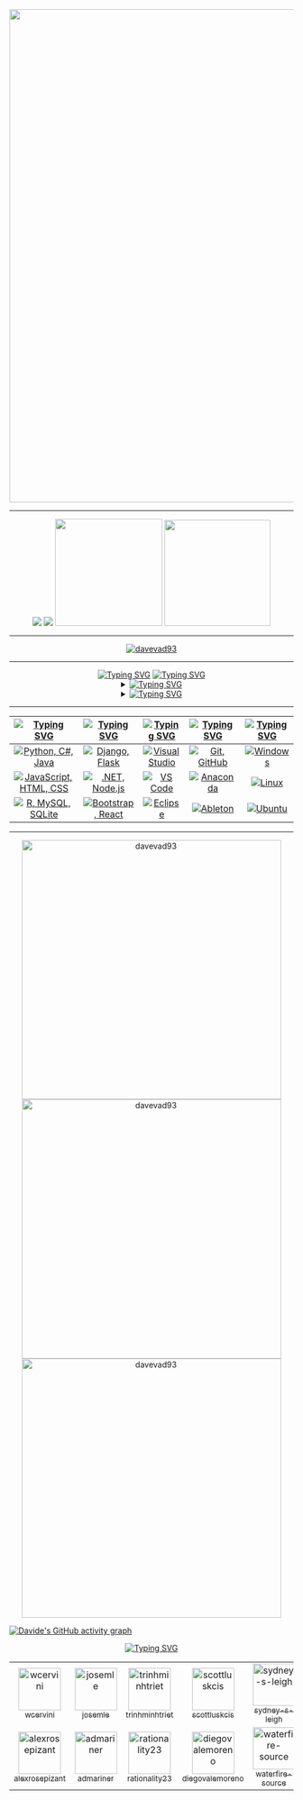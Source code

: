 <div align="center">
  <img src="assets/davevad93.gif" width=875>
  <hr>
  <a href="https://github.com/davevad93"><img src="https://komarev.com/ghpvc/?username=davevad93&color=brightgreen&style=for-the-badge"/><a/>
  <a href="./LICENSE"><img src="https://img.shields.io/github/license/davevad93/davevad93?style=for-the-badge&color=brightgreen"/></a>
  <a href=README.it.md><img src="assets/it.svg" width=190></a>
  <a href=README.es.md><img src="assets/es.svg" width=188></a>
  <hr>
  <p align="center"><a href="https://github.com/ryo-ma/github-profile-trophy"><img src="https://github-profile-trophy-davevad93s-projects.vercel.app/?username=davevad93&theme=matrix&rank=-B&column=-1" alt="davevad93"/></a></p>
</div>  

<hr>

<div align="center">
      <a href="https://git.io/typing-svg"><img src="https://readme-typing-svg.herokuapp.com?font=Fira+Code&size=28&duration=7000&pause=1000&color=00FF2B&center=true&vCenter=true&repeat=false&random=false&width=1000&lines=About+me%3A" alt="Typing SVG"/></a>
      <a href="https://git.io/typing-svg"><img src="https://readme-typing-svg.herokuapp.com?font=Fira+Code&size=15&pause=1000&color=00FF2B&center=true&vCenter=true&multiline=true&repeat=false&random=false&width=950&height=75&lines=Former+DJ,+now+fullstack+developer.+Huge+heavy+metal+and+all+pre-2000s+music+fan,+history+nerd.;“Those+who+cannot+remember+the+past+are+condemned+to+repeat+it”." alt="Typing SVG" /></a>

  <details>
    <summary><a href="https://git.io/typing-svg"><img src="https://readme-typing-svg.demolab.com?font=Fira+Code&pause=1000&color=00FF2B&center=true&vCenter=true&multiline=true&repeat=false&random=false&width=850&lines=Top+Repositories:" alt="Typing SVG" /></a></summary>
    
  <!--START_SECTION:top_repos-->
| 📁 Repository | ⭐ Stars | 🔱 Forks |
| --- | --- | --- |
| [davevad93](https://github.com/davevad93/davevad93) | 52 | 28 |
| [rest-countries-django-app](https://github.com/davevad93/rest-countries-django-app) | 18 | 7 |
| [pass-gen](https://github.com/davevad93/pass-gen) | 14 | 9 |
| [drawdb](https://github.com/davevad93/drawdb) | 10 | 0 |
| [20_21_UT2-Actividades-3](https://github.com/davevad93/20_21_UT2-Actividades-3) | 8 | 0 |
<!--END_SECTION:top_repos-->
  
  </details>

  <details>
    <summary><a href="https://git.io/typing-svg"><img src="https://readme-typing-svg.demolab.com?font=Fira+Code&pause=1000&color=00FF2B&center=true&vCenter=true&multiline=true&repeat=false&random=false&width=850&lines=Recent+GitHub+Activity:" alt="Typing SVG" /></a></summary>
    
  <!--START_SECTION:activity-->
| Recent Activity |
| --- |

<!--END_SECTION:activity-->
  
  </details>
</div>

<hr>

| [![Typing SVG](https://readme-typing-svg.herokuapp.com?font=Fira+Code&size=25&pause=1000&color=00FF2B&center=true&vCenter=true&repeat=false&random=false&width=300&lines=Languages)](https://git.io/typing-svg) | [![Typing SVG](https://readme-typing-svg.herokuapp.com?font=Fira+Code&size=25&pause=1000&color=00FF2B&center=true&vCenter=true&repeat=false&random=false&width=200&lines=Frameworks)](https://git.io/typing-svg) | [![Typing SVG](https://readme-typing-svg.herokuapp.com?font=Fira+Code&size=25&pause=1000&color=00FF2B&center=true&vCenter=true&repeat=false&random=false&width=200&lines=IDEs)](https://git.io/typing-svg) | [![Typing SVG](https://readme-typing-svg.herokuapp.com?font=Fira+Code&size=25&pause=1000&color=00FF2B&center=true&vCenter=true&repeat=false&random=false&width=200&lines=Tools)](https://git.io/typing-svg) | [![Typing SVG](https://readme-typing-svg.herokuapp.com?font=Fira+Code&size=25&pause=1000&color=00FF2B&center=true&vCenter=true&repeat=false&random=false&width=300&lines=Operating+Systems)](https://git.io/typing-svg) |
| ----- | ---- | ---- | ---- | ---- |
| <div align="center"><a href="https://skillicons.dev"><img src="https://skillicons.dev/icons?i=py,cs,java" title="Python, C#, Java"/></a></div> | <div align="center"><a href="https://skillicons.dev"><img src="https://skillicons.dev/icons?i=django,flask" title="Django, Flask"/></a></div>| <div align="center"><a href="https://skillicons.dev"><img src="https://skillicons.dev/icons?i=visualstudio" title="Visual Studio"/></a></div> | <div align="center"><a href="https://skillicons.dev"><img src="https://skillicons.dev/icons?i=git,github" title="Git, GitHub"/></a></div> | <div align="center"><a href="https://skillicons.dev"><img src="https://skillicons.dev/icons?i=windows" title="Windows"/></a></div> |
| <div align="center"><a href="https://skillicons.dev"><img src="https://skillicons.dev/icons?i=js,html,css" title="JavaScript, HTML, CSS"/></a></div> | <div align="center"><a href="https://skillicons.dev"><img src="https://skillicons.dev/icons?i=dotnet,nodejs" title=".NET, Node.js"/></a></div> | <div align="center"><a href="https://skillicons.dev"><img src="https://skillicons.dev/icons?i=vscode" title="VS Code"/></a></div> | <div align="center"><a href="https://skillicons.dev"><img src="https://skillicons.dev/icons?i=anaconda" title="Anaconda"/></a></div> | <div align="center"><a href="https://skillicons.dev"><img src="https://skillicons.dev/icons?i=linux" title="Linux"/></a></div> |
| <div align="center"><a href="https://skillicons.dev"><img src="https://skillicons.dev/icons?i=r,mysql,sqlite" title="R, MySQL, SQLite"/></a></div> | <div align="center"><a href="https://skillicons.dev"><img src="https://skillicons.dev/icons?i=bootstrap,react" title="Bootstrap, React"/></a></div> | <div align="center"><a href="https://skillicons.dev"><img src="https://skillicons.dev/icons?i=eclipse" title="Eclipse"/></a></div> | <div align="center"><a href="https://skillicons.dev"><img src="https://skillicons.dev/icons?i=ableton" title="Ableton"/></a></div> | <div align="center"><a href="https://skillicons.dev"><img src="https://skillicons.dev/icons?i=ubuntu" title="Ubuntu"/></a></div> | 
     
<hr>

<div align="center">
  <a href="https://github.com/anuraghazra/github-readme-stats"><img src="https://github-readme-stats-davevad93s-projects.vercel.app/api/top-langs?username=davevad93&show_icons=true&locale=en&layout=compact&langs_count=18&title_color=00FF2B&text_color=00FF2B&border_color=00FF2B&theme=chartreuse-dark" alt="davevad93" width=460 /></a>
  <br>
  <a href="https://github.com/anuraghazra/github-readme-stats"><img src="https://github-readme-stats-davevad93s-projects.vercel.app/api?username=davevad93&show_icons=true&locale=en&title_color=00FF2B&text_color=00FF2B&icon_color=00FF2B&border_color=00FF2B&theme=chartreuse-dark&show=discussions_answered,prs_merged,reviews&include_all_commits=true" alt="davevad93" width=460 /></a>
  <br>
  <a href="https://github.com/DenverCoder1/github-readme-streak-stats"><img src="https://github-readme-streak-stats-davevad93s-projects.vercel.app/?user=davevad93&&border=00FF2B&stroke=00FF2B&ring=00FF2B&fire=00FF2B&currStreakNum=00FF2B&sideNums=00FF2B&currStreakLabel=00FF2B&sideLabels=00FF2B&dates=00FF2B&theme=chartreuse-dark" alt="davevad93" width=460 /></a>
</div>

[![Davide's GitHub activity graph](https://github-readme-activity-graph.vercel.app/graph?username=davevad93&theme=github-compact&bg_color=000000&line=009A22&point=98FB98&color=00FF2B&title_color=00FF2B&area=true)](https://github.com/ashutosh00710/github-readme-activity-graph)

<div align="center">
      <a href="https://git.io/typing-svg"><img src="https://readme-typing-svg.herokuapp.com?font=Fira+Code&size=28&duration=7000&pause=1000&color=00FF2B&center=true&vCenter=true&repeat=false&random=false&width=1000&lines=Top+followers%3A" alt="Typing SVG"/></a>
<!--START_SECTION:followers-->
<table>
  <tr><td align="center">
  <a href="https://github.com/wcervini">
    <img src="https://avatars.githubusercontent.com/u/51060" width="75px" alt="wcervini" />
    <br />
    <sub>wcervini</sub>
  </a>
</td>
<td align="center">
  <a href="https://github.com/josemle">
    <img src="https://avatars.githubusercontent.com/u/1214313" width="75px" alt="josemle" />
    <br />
    <sub>josemle</sub>
  </a>
</td>
<td align="center">
  <a href="https://github.com/trinhminhtriet">
    <img src="https://avatars.githubusercontent.com/u/1650997" width="75px" alt="trinhminhtriet" />
    <br />
    <sub>trinhminhtriet</sub>
  </a>
</td>
<td align="center">
  <a href="https://github.com/scottluskcis">
    <img src="https://avatars.githubusercontent.com/u/2342987" width="75px" alt="scottluskcis" />
    <br />
    <sub>scottluskcis</sub>
  </a>
</td>
<td align="center">
  <a href="https://github.com/sydney-s-leigh">
    <img src="https://avatars.githubusercontent.com/u/5788916" width="75px" alt="sydney-s-leigh" />
    <br />
    <sub>sydney-s-leigh</sub>
  </a>
</td>
<td align="center">
  <a href="https://github.com/juanpflores">
    <img src="https://avatars.githubusercontent.com/u/6200135" width="75px" alt="juanpflores" />
    <br />
    <sub>juanpflores</sub>
  </a>
</td>
<td align="center">
  <a href="https://github.com/HeedongKang">
    <img src="https://avatars.githubusercontent.com/u/6754440" width="75px" alt="HeedongKang" />
    <br />
    <sub>HeedongKang</sub>
  </a>
</td>
</tr>
<tr><td align="center">
  <a href="https://github.com/alexrosepizant">
    <img src="https://avatars.githubusercontent.com/u/7753376" width="75px" alt="alexrosepizant" />
    <br />
    <sub>alexrosepizant</sub>
  </a>
</td>
<td align="center">
  <a href="https://github.com/admariner">
    <img src="https://avatars.githubusercontent.com/u/8210250" width="75px" alt="admariner" />
    <br />
    <sub>admariner</sub>
  </a>
</td>
<td align="center">
  <a href="https://github.com/rationality23">
    <img src="https://avatars.githubusercontent.com/u/11854131" width="75px" alt="rationality23" />
    <br />
    <sub>rationality23</sub>
  </a>
</td>
<td align="center">
  <a href="https://github.com/diegovalemoreno">
    <img src="https://avatars.githubusercontent.com/u/15755827" width="75px" alt="diegovalemoreno" />
    <br />
    <sub>diegovalemoreno</sub>
  </a>
</td>
<td align="center">
  <a href="https://github.com/waterfire-source">
    <img src="https://avatars.githubusercontent.com/u/16292334" width="75px" alt="waterfire-source" />
    <br />
    <sub>waterfire-source</sub>
  </a>
</td>
<td align="center">
  <a href="https://github.com/hanshaze">
    <img src="https://avatars.githubusercontent.com/u/17994050" width="75px" alt="hanshaze" />
    <br />
    <sub>hanshaze</sub>
  </a>
</td>
<td align="center">
  <a href="https://github.com/Neelka96">
    <img src="https://avatars.githubusercontent.com/u/20176164" width="75px" alt="Neelka96" />
    <br />
    <sub>Neelka96</sub>
  </a>
</td>
</tr>
</table>

<!--END_SECTION:followers-->

<!--
**davevad93/davevad93** is a ✨ _special_ ✨ repository because its `README.md` (this file) appears on your GitHub profile.

Here are some ideas to get you started:

- 🔭 I’m currently working on ...
- 🌱 I’m currently learning ...
- 👯 I’m looking to collaborate on ...
- 🤔 I’m looking for help with ...
- 💬 Ask me about ...
- 📫 How to reach me: ...
- 😄 Pronouns: ...
- ⚡ Fun fact: ...
-->
